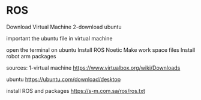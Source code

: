 # ROS
Download Virtual Machine 2-download ubuntu

 important the ubuntu file in virtual machine 
 
 open the terminal on ubuntu 
 Install ROS Noetic
 Make work space files 
 Install robot arm packages

sources: 1-virtual machine https://www.virtualbox.org/wiki/Downloads

ubuntu https://ubuntu.com/download/desktop

install ROS and packages https://s-m.com.sa/ros/ros.txt

